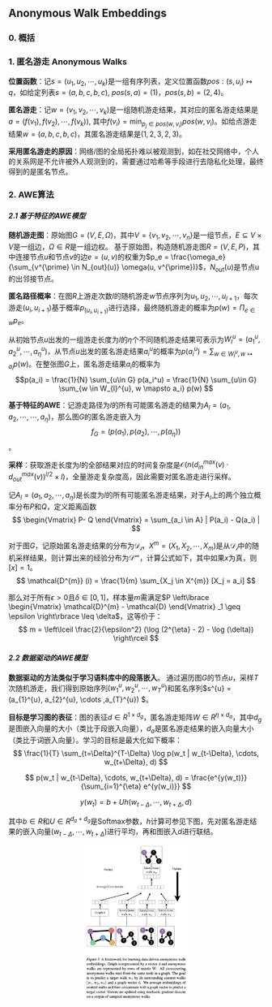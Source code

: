 ## Anonymous Walk Embeddings

### 0. 概括


### 1. 匿名游走 Anonymous Walks

**位置函数**：记$s = (u_1, u_2, \cdots, u_k)$是一组有序列表，定义位置函数$pos: (s, u_i) \mapsto q$，如给定列表$s = (a, b, c, b, c)$, $pos(s, a) = (1)$，$pos(s, b) = (2, 4)$。

**匿名游走**：记$w = (v_1, v_2, \cdots, v_k)$是一组随机游走结果，其对应的匿名游走结果是$a = (f(v_1), f(v_2), \cdots, f(v_k))$, 其中$f(v_i) = \min_{p_j \in pos(w, v_i)} pos(w, v_i)$。如给点游走结果$w = (a, b, c, b, c)$，其匿名游走结果是$(1, 2, 3, 2, 3)$。

**采用匿名游走的原因**：网络/图的全局拓扑难以被观测到，如在社交网络中，个人的关系网是不允许被外人观测到的，需要通过哈希等手段进行去隐私化处理，最终得到的是匿名节点。


### 2. AWE算法

#### _2.1 基于特征的AWE模型_


**随机游走图**：原始图$G = (V, E, \Omega)$，其中$V=\{ v_1, v_2, \cdots, v_n \}$是一组节点，$E\subseteq V \times V$是一组边，$\Omega \in R$是一组边权。
基于原始图，构造随机游走图$R = (V, E, P)$，其中连接节点$u$和节点$v$的边$e=(u, v)$的权重为$p_e = \frac{\omega_e}{\sum_{v^{\prime} \in N_{out}(u)} \omega(u, v^{\prime})}$，$N_{out}(u)$是节点u的出邻接节点。

**匿名路径概率**：在图$R$上游走次数$l$的随机游走$w$节点序列为$u_1, u_2, \cdots, u_{l+1}$，每次游走$(u_i, u_{i+1})$基于概率$p_{(u_i, u_{i+1})}$进行选择，最终随机游走的概率为$p(w) = \Pi_{e\in w} p_{e}$。

从初始节点$u$出发的一组游走长度为$l$的$\eta$个不同随机游走结果可表示为$W_{l}^{u} = (a_1^u, a_2^u, \cdots, a_{\eta}^u)$，从节点$u$出发的匿名游走结果$a_{i}^{u}$的概率为$p(a_{i}^{u}) = \sum_{w \in W_{l}^{u}, w \mapsto a_i} p(w)$。在整张图$G$上，匿名游走结果$a_i$的概率为
$$p(a_i) = \frac{1}{N} \sum_{u\in G} p(a_i^u) = \frac{1}{N} \sum_{u\in G} \sum_{w \in W_{l}^{u}, w \mapsto a_i} p(w) $$

**基于特征的AWE**：记游走路径为$l$的所有可能匿名游走的结果为$A_l=(a_1, a_2, \cdots, \cdots, a_{\eta})$，那么图$G$的匿名游走嵌入为
$$ f_{G} = (p(a_1), p(a_2), \cdots, p(a_{\eta})) $$。

**采样**：获取游走长度为$l$的全部结果对应的时间复杂度是$\mathcal{O} (n(d_{in}^{max}(v) \cdot d_{out}^{max} (v))^{l/2}\times l)$，全量游走复杂度高，因此需要对匿名游走进行采样。

记$A_l = (a_1, a_2, \cdots, a_{\eta})$是长度为$l$的所有可能匿名游走结果，对于$A_l$上的两个独立概率分布$P$和$Q$，定义距离函数
$$ \begin{Vmatrix} P- Q \end{Vmatrix}  =  \sum_{a_i \in A} | P(a_i) - Q(a_i) | $$

对于图$G$，记原始匿名游走结果的分布为$\mathcal{D_l}$，$X^{m} = (X_1, X_2, \cdots, X_m)$是从$\mathcal{D_l}$中的随机采样结果，则计算出来的经验分布为$\mathcal{D^{m}}$，计算公式如下，其中如果$x$为真，则$[x] = 1$。
$$ \mathcal{D^{m}} (i) = \frac{1}{m} \sum_{X_j \in X^{m}} [X_j = a_i] $$

那么对于所有$\epsilon > 0$且$\delta \in [0, 1]$，样本量$m$需满足$P \left\lbrace \begin{Vmatrix} \mathcal{D}^{m} - \mathcal{D}  \end{Vmatrix} _1 \geq \epsilon \right\rbrace \leq \delta$，这等价于：
$$ m = \left\lceil  \frac{2}{\epsilon^2} (\log (2^{\eta} - 2) - \log (\delta)) \right\rceil $$

#### _2.2 数据驱动的AWE模型_

**数据驱动的方法类似于学习语料库中的段落嵌入**。 通过遍历图$G$的节点$u$，采样$T$次随机游走，我们得到原始序列$(w_{1}^{u}, w_{2}^{u}, \cdots, w_{T}^{u})$和匿名序列$s^{u} = (a_{1}^{u}, a_{2}^{u}, \cdots ,a_{T}^{u}) $。

**目标是学习图的表征**：图的表征$d \in R^{1\times d_g}$，匿名游走矩阵$W\in R^{\eta \times d_a}$，其中$d_g$是图嵌入向量的大小（类比于段嵌入向量），$d_a$是匿名游走结果的嵌入向量大小（类比于词嵌入向量）。学习的目标是最大化如下概率：
$$ \frac{1}{T} \sum_{t=\Delta}^{T-\Delta} \log p(w_t | w_{t-\Delta}, \cdots, w_{t+\Delta}, d) $$

$$ p(w_t | w_{t-\Delta}, \cdots, w_{t+\Delta}, d) = \frac{e^{y(w_t)}}{\sum_{i=1}^{\eta} e^{y(w_i)}} $$ 

$$ y(w_t) = b + Uh(w_{t-\Delta}, \cdots, w_{t+\Delta}, d) $$

其中$b\in R$和$U \in R^{d_a + d_g}$是Softmax参数，$h$计算可参见下图，先对匿名游走结果的嵌入向量$(w_{t-\Delta}, \cdots, w_{t+\Delta})$进行平均，再和图嵌入$d$进行联结。

<div align="center">
<img src=./Figure/AWE.png width=40% />
</div>
